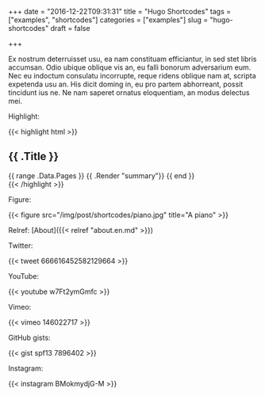 +++
date = "2016-12-22T09:31:31"
title = "Hugo Shortcodes"
tags = ["examples", "shortcodes"]
categories = ["examples"]
slug = "hugo-shortcodes"
draft = false

+++

Ex nostrum deterruisset usu, ea nam constituam efficiantur, in sed stet libris accumsan. Odio ubique oblique vis an, eu falli bonorum adversarium eum. Nec eu indoctum consulatu incorrupte, reque ridens oblique nam at, scripta expetenda usu an. His dicit doming in, eu pro partem abhorreant, possit tincidunt ius ne. Ne nam saperet ornatus eloquentiam, an modus delectus mei.

Highlight:

{{< highlight html >}}
<section id="main">
  <div>
   <h1 id="title">{{ .Title }}</h1>
    {{ range .Data.Pages }}
        {{ .Render "summary"}}
    {{ end }}
  </div>
</section>
{{< /highlight >}}

Figure:

{{< figure src="/img/post/shortcodes/piano.jpg" title="A piano" >}}

Relref: [About]({{< relref "about.en.md" >}})

Twitter:

{{< tweet 666616452582129664 >}}

YouTube:

{{< youtube w7Ft2ymGmfc >}}

Vimeo:

{{< vimeo 146022717 >}}

GitHub gists:

{{< gist spf13 7896402 >}}


Instagram:

{{< instagram BMokmydjG-M >}}
